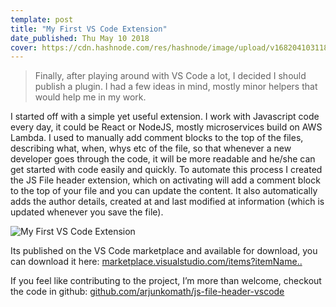 ```yaml
---
template: post
title: "My First VS Code Extension"
date_published: Thu May 10 2018
cover: https://cdn.hashnode.com/res/hashnode/image/upload/v1682041031187/aefb63d3-40ba-4ca8-8adb-0a69a1477f03.png
---
```


> Finally, after playing around with VS Code a lot, I decided I should publish a plugin. I had a few ideas in mind, mostly minor helpers that would help me in my work.

I started off with a simple yet useful extension. I work with Javascript code every day, it could be React or NodeJS, mostly microservices build on AWS Lambda. I used to manually add comment blocks to the top of the files, describing what, when, whys etc of the file, so that whenever a new developer goes through the code, it will be more readable and he/she can get started with code easily and quickly. To automate this process I created the JS File header extension, which on activating will add a comment block to the top of your file and you can update the content. It also automatically adds the author details, created at and last modified at information (which is updated whenever you save the file).

![My First VS Code Extension](https://cdn.hashnode.com/res/hashnode/image/upload/v1682041029850/49332b9f-ecb4-45db-a08c-c504a2d386cf.gif)

Its published on the VS Code marketplace and available for download, you can download it here: [marketplace.visualstudio.com/items?itemName..](https://hashnode.com/util/redirect?url=https%3A%2F%2Fmarketplace.visualstudio.com%2Fitems%3FitemName%3Darjunkomath.js-file-header&ref=techulus.xyz)

If you feel like contributing to the project, I’m more than welcome, checkout the code in github: [github.com/arjunkomath/js-file-header-vscode](https://hashnode.com/util/redirect?url=https%3A%2F%2Fgithub.com%2Farjunkomath%2Fjs-file-header-vscode&ref=techulus.xyz)